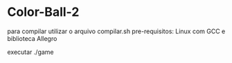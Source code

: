 # Color-Ball-2

para compilar utilizar o arquivo compilar.sh
pre-requisitos: Linux com GCC e biblioteca Allegro

executar ./game
